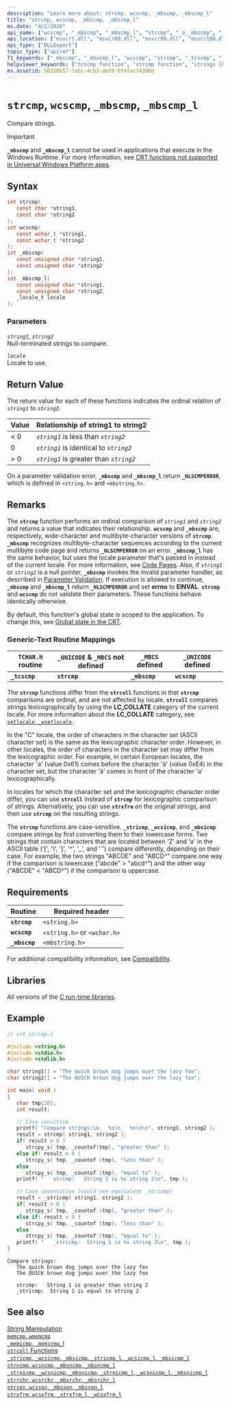```yaml
---
description: "Learn more about: strcmp, wcscmp, _mbscmp, _mbscmp_l"
title: "strcmp, wcscmp, _mbscmp, _mbscmp_l"
ms.date: "4/2/2020"
api_name: ["wcscmp", "_mbscmp", "_mbscmp_l", "strcmp", "_o__mbscmp", "_o__mbscmp_l"]
api_location: ["msvcrt.dll", "msvcr80.dll", "msvcr90.dll", "msvcr100.dll", "msvcr100_clr0400.dll", "msvcr110.dll", "msvcr110_clr0400.dll", "msvcr120.dll", "msvcr120_clr0400.dll", "ntdll.dll", "ucrtbase.dll", "api-ms-win-crt-multibyte-l1-1-0.dll", "api-ms-win-crt-string-l1-1-0.dll", "ntoskrnl.exe", "api-ms-win-crt-private-l1-1-0.dll"]
api_type: ["DLLExport"]
topic_type: ["apiref"]
f1_keywords: ["_mbscmp", "_mbscmp_l", "wcscmp", "strcmp", "_tcscmp", "_ftcscmp"]
helpviewer_keywords: ["tcscmp function", "strcmp function", "strings [C++], comparing", "mbscmp function", "string comparison [C++]", "_mbscmp function", "_mbscmp_l function", "wcscmp function", "_tcscmp function", "_ftcscmp function", "ftcscmp function"]
ms.assetid: 5d216b57-7a5c-4cb3-abf0-0f4facf4396d
---
```

# `strcmp`, `wcscmp`, `_mbscmp`, `_mbscmp_l`

Compare strings.

> [!IMPORTANT]
> **`_mbscmp`** and **`_mbscmp_l`** cannot be used in applications that execute in the Windows Runtime. For more information, see [CRT functions not supported in Universal Windows Platform apps](../../cppcx/crt-functions-not-supported-in-universal-windows-platform-apps.md).

## Syntax

```C
int strcmp(
   const char *string1,
   const char *string2
);
int wcscmp(
   const wchar_t *string1,
   const wchar_t *string2
);
int _mbscmp(
   const unsigned char *string1,
   const unsigned char *string2
);
int _mbscmp_l(
   const unsigned char *string1,
   const unsigned char *string2,
   _locale_t locale
);
```

### Parameters

*`string1`*, *`string2`*<br/>
Null-terminated strings to compare.

*`locale`*<br/>
Locale to use.

## Return Value

The return value for each of these functions indicates the ordinal relation of *`string1`* to *`string2`*.

|Value|Relationship of string1 to string2|
|-----------|----------------------------------------|
|< 0|*`string1`* is less than *`string2`*|
|0|*`string1`* is identical to *`string2`*|
|> 0|*`string1`* is greater than *`string2`*|

On a parameter validation error, **`_mbscmp`** and **`_mbscmp_l`** return **`_NLSCMPERROR`**, which is defined in `<string.h>` and `<mbstring.h>`.

## Remarks

The **`strcmp`** function performs an ordinal comparison of *`string1`* and *`string2`* and returns a value that indicates their relationship. **`wcscmp`** and **`_mbscmp`** are, respectively, wide-character and multibyte-character versions of **`strcmp`**. **`_mbscmp`** recognizes multibyte-character sequences according to the current multibyte code page and returns **`_NLSCMPERROR`** on an error. **`_mbscmp_l`** has the same behavior, but uses the locale parameter that's passed in instead of the current locale. For more information, see [Code Pages](../../c-runtime-library/code-pages.md). Also, if *`string1`* or *`string2`* is a null pointer, **`_mbscmp`** invokes the invalid parameter handler, as described in [Parameter Validation](../../c-runtime-library/parameter-validation.md). If execution is allowed to continue, **`_mbscmp`** and **`_mbscmp_l`** return **`_NLSCMPERROR`** and set **errno** to **EINVAL**. **`strcmp`** and **`wcscmp`** do not validate their parameters. These functions behave identically otherwise.

By default, this function's global state is scoped to the application. To change this, see [Global state in the CRT](../global-state.md).

### Generic-Text Routine Mappings

|`TCHAR.H` routine|`_UNICODE` & `_MBCS` not defined|`_MBCS` defined|`_UNICODE` defined|
|---------------------|------------------------------------|--------------------|-----------------------|
|**`_tcscmp`**|**`strcmp`**|**`_mbscmp`**|**`wcscmp`**|

The **`strcmp`** functions differ from the **`strcoll`** functions in that **`strcmp`** comparisons are ordinal, and are not affected by locale. **`strcoll`** compares strings lexicographically by using the **LC_COLLATE** category of the current locale. For more information about the **LC_COLLATE** category, see [`setlocale`, `_wsetlocale`](setlocale-wsetlocale.md).

In the "C" locale, the order of characters in the character set (ASCII character set) is the same as the lexicographic character order. However, in other locales, the order of characters in the character set may differ from the lexicographic order. For example, in certain European locales, the character 'a' (value 0x61) comes before the character 'ä' (value 0xE4) in the character set, but the character 'ä' comes in front of the character 'a' lexicographically.

In locales for which the character set and the lexicographic character order differ, you can use **`strcoll`** instead of **`strcmp`** for lexicographic comparison of strings. Alternatively, you can use **`strxfrm`** on the original strings, and then use **`strcmp`** on the resulting strings.

The **`strcmp`** functions are case-sensitive. **`_stricmp`**, **`_wcsicmp`**, and **`_mbsicmp`** compare strings by first converting them to their lowercase forms. Two strings that contain characters that are located between 'Z' and 'a' in the ASCII table ('[', '\\', ']', '^', '_', and '\`') compare differently, depending on their case. For example, the two strings "ABCDE" and "ABCD^" compare one way if the comparison is lowercase ("abcde" > "abcd^") and the other way ("ABCDE" < "ABCD^") if the comparison is uppercase.

## Requirements

|Routine|Required header|
|-------------|---------------------|
|**`strcmp`**|`<string.h>`|
|**`wcscmp`**|`<string.h>` or `<wchar.h>`|
|**`_mbscmp`**|`<mbstring.h>`|

For additional compatibility information, see [Compatibility](../../c-runtime-library/compatibility.md).

## Libraries

All versions of the [C run-time libraries](../../c-runtime-library/crt-library-features.md).

## Example

```C
// crt_strcmp.c

#include <string.h>
#include <stdio.h>
#include <stdlib.h>

char string1[] = "The quick brown dog jumps over the lazy fox";
char string2[] = "The QUICK brown dog jumps over the lazy fox";

int main( void )
{
   char tmp[20];
   int result;

   // Case sensitive
   printf( "Compare strings:\n   %s\n   %s\n\n", string1, string2 );
   result = strcmp( string1, string2 );
   if( result > 0 )
      strcpy_s( tmp, _countof(tmp), "greater than" );
   else if( result < 0 )
      strcpy_s( tmp, _countof (tmp), "less than" );
   else
      strcpy_s( tmp, _countof (tmp), "equal to" );
   printf( "   strcmp:   String 1 is %s string 2\n", tmp );

   // Case insensitive (could use equivalent _stricmp)
   result = _stricmp( string1, string2 );
   if( result > 0 )
      strcpy_s( tmp, _countof (tmp), "greater than" );
   else if( result < 0 )
      strcpy_s( tmp, _countof (tmp), "less than" );
   else
      strcpy_s( tmp, _countof (tmp), "equal to" );
   printf( "   _stricmp:  String 1 is %s string 2\n", tmp );
}
```

```Output
Compare strings:
   The quick brown dog jumps over the lazy fox
   The QUICK brown dog jumps over the lazy fox

   strcmp:   String 1 is greater than string 2
   _stricmp:  String 1 is equal to string 2
```

## See also

[String Manipulation](../../c-runtime-library/string-manipulation-crt.md)<br/>
[`memcmp`, `wmemcmp`](memcmp-wmemcmp.md)<br/>
[`_memicmp`, `_memicmp_`l](memicmp-memicmp-l.md)<br/>
[`strcoll` Functions](../../c-runtime-library/strcoll-functions.md)<br/>
[`_stricmp`, `_wcsicmp`, `_mbsicmp`, `_stricmp_l`, `_wcsicmp_l`, `_mbsicmp_l`](stricmp-wcsicmp-mbsicmp-stricmp-l-wcsicmp-l-mbsicmp-l.md)<br/>
[`strncmp`, `wcsncmp`, `_mbsncmp`, `_mbsncmp_l`](strncmp-wcsncmp-mbsncmp-mbsncmp-l.md)<br/>
[`_strnicmp`, `_wcsnicmp`, `_mbsnicmp`, `_strnicmp_l`, `_wcsnicmp_l`, `_mbsnicmp_l`](strnicmp-wcsnicmp-mbsnicmp-strnicmp-l-wcsnicmp-l-mbsnicmp-l.md)<br/>
[`strrchr`, `wcsrchr`, `_mbsrchr`, `_mbsrchr_l`](strrchr-wcsrchr-mbsrchr-mbsrchr-l.md)<br/>
[`strspn`, `wcsspn`, `_mbsspn`, `_mbsspn_l`](strspn-wcsspn-mbsspn-mbsspn-l.md)<br/>
[`strxfrm`, `wcsxfrm`, `_strxfrm_l`, `_wcsxfrm_l`](strxfrm-wcsxfrm-strxfrm-l-wcsxfrm-l.md)<br/>
